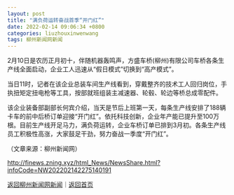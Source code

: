 ```yaml
---
layout: post
title: "满负荷运转奋战首季“开门红”"
date: 2022-02-14 09:06:34 +0800
categories: liuzhouxinwenwang
tags: 柳州新闻网新闻
---
```

<p>2月10日是农历正月初十，伴随机器轰鸣声，方盛车桥(柳州)有限公司车桥各条生产线全面启动，企业工人迅速从“假日模式”切换到“高产模式”。</p>
 <p>当日11时，记者在该企业总装车间生产线看到，穿戴整齐的技术工人回归岗位，手执扭矩定扭电枪等工具，按部就班组装主减速器、轮毂、轮边等桥总成零配件。</p>
 <p>该企业装备部副部长何宾介绍，当天是节后上班第一天，每条生产线安排了188辆卡车的前中后桥订单迎接“开门红”。依托科技创新，企业年产能已提升至100万根。目前生产线开足马力，满负荷运转，企业车桥订单已排到3月初。各条生产线员工积极性高涨，大家鼓足干劲，努力奋战一季度“开门红”。</p><p class="em_media">（文章来源：柳州新闻网）</p>

<http://finews.zning.xyz/html_News/NewsShare.html?infoCode=NW202202142275140191>

[返回柳州新闻网新闻](//finews.withounder.com/category/liuzhouxinwenwang.html)｜[返回首页](//finews.withounder.com/)